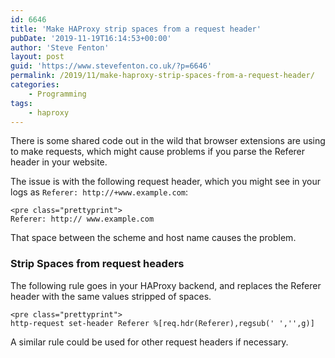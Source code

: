 ```yaml
---
id: 6646
title: 'Make HAProxy strip spaces from a request header'
pubDate: '2019-11-19T16:14:53+00:00'
author: 'Steve Fenton'
layout: post
guid: 'https://www.stevefenton.co.uk/?p=6646'
permalink: /2019/11/make-haproxy-strip-spaces-from-a-request-header/
categories:
    - Programming
tags:
    - haproxy
---
```


There is some shared code out in the wild that browser extensions are using to make requests, which might cause problems if you parse the Referer header in your website.

The issue is with the following request header, which you might see in your logs as `Referer: http://+www.example.com`:

```
<pre class="prettyprint">
Referer: http:// www.example.com
```

That space between the scheme and host name causes the problem.

### Strip Spaces from request headers

The following rule goes in your HAProxy backend, and replaces the Referer header with the same values stripped of spaces.

```
<pre class="prettyprint">
http-request set-header Referer %[req.hdr(Referer),regsub(' ','',g)]
```

A similar rule could be used for other request headers if necessary.